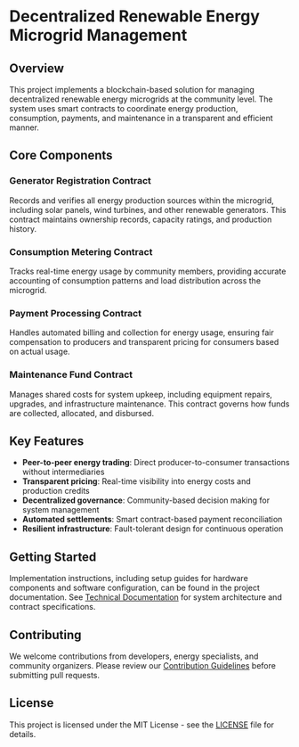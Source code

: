 # Decentralized Renewable Energy Microgrid Management

## Overview

This project implements a blockchain-based solution for managing decentralized renewable energy microgrids at the community level. The system uses smart contracts to coordinate energy production, consumption, payments, and maintenance in a transparent and efficient manner.

## Core Components

### Generator Registration Contract
Records and verifies all energy production sources within the microgrid, including solar panels, wind turbines, and other renewable generators. This contract maintains ownership records, capacity ratings, and production history.

### Consumption Metering Contract
Tracks real-time energy usage by community members, providing accurate accounting of consumption patterns and load distribution across the microgrid.

### Payment Processing Contract
Handles automated billing and collection for energy usage, ensuring fair compensation to producers and transparent pricing for consumers based on actual usage.

### Maintenance Fund Contract
Manages shared costs for system upkeep, including equipment repairs, upgrades, and infrastructure maintenance. This contract governs how funds are collected, allocated, and disbursed.

## Key Features

- **Peer-to-peer energy trading**: Direct producer-to-consumer transactions without intermediaries
- **Transparent pricing**: Real-time visibility into energy costs and production credits
- **Decentralized governance**: Community-based decision making for system management
- **Automated settlements**: Smart contract-based payment reconciliation
- **Resilient infrastructure**: Fault-tolerant design for continuous operation

## Getting Started

Implementation instructions, including setup guides for hardware components and software configuration, can be found in the project documentation. See [Technical Documentation](./docs/technical.md) for system architecture and contract specifications.

## Contributing

We welcome contributions from developers, energy specialists, and community organizers. Please review our [Contribution Guidelines](./CONTRIBUTING.md) before submitting pull requests.

## License

This project is licensed under the MIT License - see the [LICENSE](./LICENSE) file for details.
